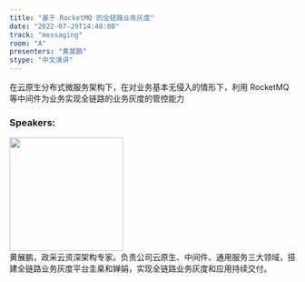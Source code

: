 ```yaml
---
title: "基于 RocketMQ 的全链路业务灰度"
date: "2022-07-29T14:40:00"
track: "messaging"
room: "A"
presenters: "黄展鹏"
stype: "中文演讲"
---
```

在云原生分布式微服务架构下，在对业务基本无侵入的情形下，利用 RocketMQ 等中间件为业务实现全链路的业务灰度的管控能力
 ### Speakers: 
 <img src="images/speaker/1237.png" width="200" /><br>黄展鹏，政采云资深架构专家。负责公司云原生、中间件、通用服务三大领域，搭建全链路业务灰度平台圭臬和婵娟，实现全链路业务灰度和应用持续交付。

 